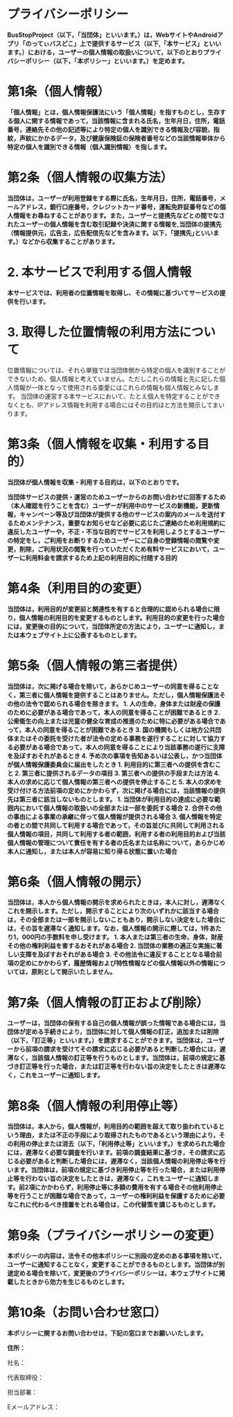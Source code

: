 # プライバシーポリシー

**BusStopProject（以下，「当団体」といいます。）は，WebサイトやAndroidアプリ「のってぃバスどこ」上で提供するサービス（以下,「本サービス」といいます。）における，ユーザーの個人情報の取扱いについて，以下のとおりプライバシーポリシー（以下，「本ポリシー」といいます。）を定めます。**

# 第1条（個人情報）

**「個人情報」とは，個人情報保護法にいう「個人情報」を指すものとし，生存する個人に関する情報であって，当該情報に含まれる氏名，生年月日，住所，電話番号，連絡先その他の記述等により特定の個人を識別できる情報及び容貌，指紋，声紋にかかるデータ，及び健康保険証の保険者番号などの当該情報単体から特定の個人を識別できる情報（個人識別情報）を指します。**

# 第2条（個人情報の収集方法）

**当団体は，ユーザーが利用登録をする際に氏名，生年月日，住所，電話番号，メールアドレス，銀行口座番号，クレジットカード番号，運転免許証番号などの個人情報をお尋ねすることがあります。また，ユーザーと提携先などとの間でなされたユーザーの個人情報を含む取引記録や決済に関する情報を,当団体の提携先（情報提供元，広告主，広告配信先などを含みます。以下，｢提携先｣といいます。）などから収集することがあります。**

# 2. 本サービスで利用する個人情報
**本サービスでは、利用者の位置情報を取得し、その情報に基づいてサービスの提供を行います。**

# 3. 取得した位置情報の利用方法について
位置情報については、それら単独では当団体側から特定の個人を識別することができないため、個人情報と考えていません。ただしこれらの情報と先に記した個人情報が一体となって使用される亜愛にはこれらの情報も個人情報とみなします。
当団体の運営する本サービスにおいて、たとえ個人を特定することができなくとも、IPアドレス情報を利用する場合にはその目的ほと方法を開示してまいります。

# 第3条（個人情報を収集・利用する目的）

**当団体が個人情報を収集・利用する目的は，以下のとおりです。**

**当団体サービスの提供・運営のためユーザーからのお問い合わせに回答するため（本人確認を行うことを含む）ユーザーが利用中のサービスの新機能，更新情報，キャンペーン等及び当団体が提供する他のサービスの案内のメールを送付するためメンテナンス，重要なお知らせなど必要に応じたご連絡のため利用規約に違反したユーザーや，不正・不当な目的でサービスを利用しようとするユーザーの特定をし，ご利用をお断りするためユーザーにご自身の登録情報の閲覧や変更，削除，ご利用状況の閲覧を行っていただくため有料サービスにおいて，ユーザーに利用料金を請求するため上記の利用目的に付随する目的**

# 第4条（利用目的の変更）

**当団体は，利用目的が変更前と関連性を有すると合理的に認められる場合に限り，個人情報の利用目的を変更するものとします。利用目的の変更を行った場合には，変更後の目的について，当団体所定の方法により，ユーザーに通知し，または本ウェブサイト上に公表するものとします。**

# 第5条（個人情報の第三者提供）

**当団体は，次に掲げる場合を除いて，あらかじめユーザーの同意を得ることなく，第三者に個人情報を提供することはありません。ただし，個人情報保護法その他の法令で認められる場合を除きます。
    1. 人の生命，身体または財産の保護のために必要がある場合であって，本人の同意を得ることが困難であるとき
    2. 公衆衛生の向上または児童の健全な育成の推進のために特に必要がある場合であって，本人の同意を得ることが困難であるとき
    3. 国の機関もしくは地方公共団体またはその委託を受けた者が法令の定める事務を遂行することに対して協力する必要がある場合であって，本人の同意を得ることにより当該事務の遂行に支障を及ぼすおそれがあるとき
    4. 予め次の事項を告知あるいは公表し，かつ当団体が個人情報保護委員会に届出をしたとき
        1. 利用目的に第三者への提供を含むこと
        2. 第三者に提供されるデータの項目
        3. 第三者への提供の手段または方法
        4. 本人の求めに応じて個人情報の第三者への提供を停止すること
        5. 本人の求めを受け付ける方法前項の定めにかかわらず，次に掲げる場合には，当該情報の提供先は第三者に該当しないものとします。
    1. 当団体が利用目的の達成に必要な範囲内において個人情報の取扱いの全部または一部を委託する場合
    2. 合併その他の事由による事業の承継に伴って個人情報が提供される場合
    3. 個人情報を特定の者との間で共同して利用する場合であって，その旨並びに共同して利用される個人情報の項目，共同して利用する者の範囲，利用する者の利用目的および当該個人情報の管理について責任を有する者の氏名または名称について，あらかじめ本人に通知し，または本人が容易に知り得る状態に置いた場合**

# 第6条（個人情報の開示）

**当団体は，本人から個人情報の開示を求められたときは，本人に対し，遅滞なくこれを開示します。ただし，開示することにより次のいずれかに該当する場合は，その全部または一部を開示しないこともあり，開示しない決定をした場合には，その旨を遅滞なく通知します。なお，個人情報の開示に際しては，1件あたり1，000円の手数料を申し受けます。
    1. 本人または第三者の生命，身体，財産その他の権利利益を害するおそれがある場合
    2. 当団体の業務の適正な実施に著しい支障を及ぼすおそれがある場合
    3. その他法令に違反することとなる場合前項の定めにかかわらず，履歴情報および特性情報などの個人情報以外の情報については，原則として開示いたしません。**

# 第7条（個人情報の訂正および削除）

**ユーザーは，当団体の保有する自己の個人情報が誤った情報である場合には，当団体が定める手続きにより，当団体に対して個人情報の訂正，追加または削除（以下，「訂正等」といいます。）を請求することができます。当団体は，ユーザーから前項の請求を受けてその請求に応じる必要があると判断した場合には，遅滞なく，当該個人情報の訂正等を行うものとします。当団体は，前項の規定に基づき訂正等を行った場合，または訂正等を行わない旨の決定をしたときは遅滞なく，これをユーザーに通知します。**

# 第8条（個人情報の利用停止等）

**当団体は，本人から，個人情報が，利用目的の範囲を超えて取り扱われているという理由，または不正の手段により取得されたものであるという理由により，その利用の停止または消去（以下，「利用停止等」といいます。）を求められた場合には，遅滞なく必要な調査を行います。前項の調査結果に基づき，その請求に応じる必要があると判断した場合には，遅滞なく，当該個人情報の利用停止等を行います。当団体は，前項の規定に基づき利用停止等を行った場合，または利用停止等を行わない旨の決定をしたときは，遅滞なく，これをユーザーに通知します。前2項にかかわらず，利用停止等に多額の費用を有する場合その他利用停止等を行うことが困難な場合であって，ユーザーの権利利益を保護するために必要なこれに代わるべき措置をとれる場合は，この代替策を講じるものとします。**

# 第9条（プライバシーポリシーの変更）

**本ポリシーの内容は，法令その他本ポリシーに別段の定めのある事項を除いて，ユーザーに通知することなく，変更することができるものとします。当団体が別途定める場合を除いて，変更後のプライバシーポリシーは，本ウェブサイトに掲載したときから効力を生じるものとします。**

# 第10条（お問い合わせ窓口）

**本ポリシーに関するお問い合わせは，下記の窓口までお願いいたします。**

**住所：**

社名：

代表取締役：

担当部署：

Eメールアドレス：